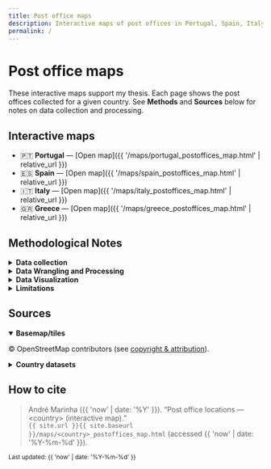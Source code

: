 ```yaml
---
title: Post office maps
description: Interactive maps of post offices in Portugal, Spain, Italy, and Greece, with methods and sources.
permalink: /
---
```


# Post office maps

These interactive maps support my thesis. Each page shows the post offices collected for a given country. See **Methods** and **Sources** below for notes on data collection and processing.

## Interactive maps
- 🇵🇹 **Portugal** — [Open map]({{ '/maps/portugal_postoffices_map.html' | relative_url }})
- 🇪🇸 **Spain** — [Open map]({{ '/maps/spain_postoffices_map.html' | relative_url }})
- 🇮🇹 **Italy** — [Open map]({{ '/maps/italy_postoffices_map.html' | relative_url }})
- 🇬🇷 **Greece** — [Open map]({{ '/maps/greece_postoffices_map.html' | relative_url }})

## Methodological Notes

<details>
  <summary><strong>Data collection</strong></summary>
  <p>The spatial data on post offices were obtained from OpenStreetMap (OSM), an openly licensed, community-curated geographic database. Specifically, I used the Overpass API, which allows structured queries against OSM. For each of the countries under study — Greece, Italy, Portugal, and Spain — I retrieved all features tagged with <code>amenity=post_office</code> tag, which is the standard OSM classification for physical post office facilities and captures both stand-alone buildings and smaller service points. By relying on OSM rather than official operator registries, I ensured a harmonized, reproducible dataset across multiple countries, accessible without the administrative or licensing constraints of national postal operators.</p>
</details>

<details>
  <summary><strong>Data Wrangling and Processing</strong></summary>
  <p>The raw OSM data contained three types of geometries: points (nodes), polygons (ways), and multipolygons (relations). To create a consistent point-based dataset, all features were converted to single centroid coordinates (using the out center directive in Overpass for non-point geometries). The resulting dataset included geographic coordinates, OSM IDs, and available metadata such as postal codes, operators, or opening hours. These data were saved in both <strong>GeoJSON</strong> and <strong>GeoPackage</strong> formats for transparency and reusability. For visualization, geometries were projected to EPSG:3857 (Web Mercator), the standard for web mapping, while storage and analysis were conducted in EPSG:4326 (WGS84). Data cleaning steps involved checking for duplicates, validating coordinate ranges, and discarding features without spatial information. A light quality assurance step was also performed by comparing point density in selected urban and rural areas with known post office distributions, confirming broad consistency.</p>
</details>

<details>
  <summary><strong>Data Visualization</strong></summary>
  <p>In the context of this (small) project, two forms of data visualization were produced. First, the interactive web maps that can be consulted above were created using <strong>Folium</strong>, which leverages Leaflet.js and CartoDB Positron basemaps. These maps allow exploration of individual features through marker popups and were used for inspection and qualitative assessment. Second, high-resolution static maps were generated with GeoPandas, Matplotlib, and Contextily. These outputs were specifically tailored for further inclusion in the body of dissertation, with markers being rendered at a uniform small size to highlight density and distribution, while basemaps were included at moderate zoom levels to provide geographic context.</p>
</details>

<details>
  <summary><strong>Limitations</strong></summary>
  <p>Taking the OSM route/approach has several inherent limitations that need to be considered. First, OSM is <strong>crowdsourced</strong>, which means coverage may not be uniform — metropolitan areas tend to be well mapped, while rural areas may contain gaps or outdated entries. Second, the reliance on the <code>amenity=post_office</code> tag can produce discrepancies when compared with official registries. For example, in Portugal, OSM identified <strong>985 post offices</strong>, whereas a manual coding exercise based on the official <a href="https://tinyurl.com/36f7v6jz">CTT website</a> yielded only <strong>564 branches</strong>. Part of this divergence likely arises from the inclusion in OSM of <strong>“pontos CTT”</strong> (partner outlets hosted in shops or other businesses), which provide limited services (i.e., mainly the sending and receiving of letters and parcels) rather than the full suite of services available in official <strong>“balcões”</strong> (CTT branches). Third, the dataset reflects OSM at the date of collection and does not capture subsequent openings, closures, or relocations. Finally, although national operators (Correos, Poste Italiane, CTT Portugal, Hellenic Post) maintain their own lists, these are not always openly accessible in harmonized formats. Despite these caveats, OSM offers a consistent, transparent, and reproducible dataset across multiple countries, making it suitable for comparative geographic analysis, provided the results are interpreted with these differences in mind.</p>
</details>

## Sources

<details open>
<summary><strong>Basemap/tiles</strong></summary>
<p>© OpenStreetMap contributors (see <a href="https://www.openstreetmap.org/copyright">copyright &amp; attribution</a>).</p>
</details>

<details>
<summary><strong>Country datasets</strong></summary>
<ul>
  <li><strong>Portugal:</strong> <!-- Add source + URL --></li>
  <li><strong>Spain:</strong> <!-- Add source + URL --></li>
  <li><strong>Italy:</strong> <!-- Add source + URL --></li>
  <li><strong>Greece:</strong> <!-- Add source + URL --></li>
</ul>
</details>

## How to cite

> André Marinha ({{ 'now' | date: '%Y' }}). “Post office locations — &lt;country&gt; (interactive map).”  
> <code>{{ site.url }}{{ site.baseurl }}/maps/&lt;country&gt;_postoffices_map.html</code> (accessed {{ 'now' | date: '%Y-%m-%d' }}).

<small>Last updated: {{ 'now' | date: '%Y-%m-%d' }}</small>
